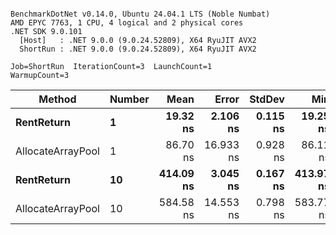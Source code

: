 ```

BenchmarkDotNet v0.14.0, Ubuntu 24.04.1 LTS (Noble Numbat)
AMD EPYC 7763, 1 CPU, 4 logical and 2 physical cores
.NET SDK 9.0.101
  [Host]   : .NET 9.0.0 (9.0.24.52809), X64 RyuJIT AVX2
  ShortRun : .NET 9.0.0 (9.0.24.52809), X64 RyuJIT AVX2

Job=ShortRun  IterationCount=3  LaunchCount=1  
WarmupCount=3  

```
| Method            | Number | Mean      | Error     | StdDev   | Min       | Max       | Allocated |
|------------------ |------- |----------:|----------:|---------:|----------:|----------:|----------:|
| **RentReturn**        | **1**      |  **19.32 ns** |  **2.106 ns** | **0.115 ns** |  **19.25 ns** |  **19.45 ns** |         **-** |
| AllocateArrayPool | 1      |  86.70 ns | 16.933 ns | 0.928 ns |  86.11 ns |  87.77 ns |         - |
| **RentReturn**        | **10**     | **414.09 ns** |  **3.045 ns** | **0.167 ns** | **413.97 ns** | **414.28 ns** |         **-** |
| AllocateArrayPool | 10     | 584.58 ns | 14.553 ns | 0.798 ns | 583.77 ns | 585.37 ns |         - |
